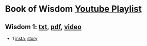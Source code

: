 # Book of Wisdom [Youtube Playlist](https://www.youtube.com/watch?v=uRO2BiAah7U&list=PLCtMyepA6BqCYThYU2n78HZ7fYbu6RjV9)

## Wisdom 1: [txt](../../txts/Wisdom_1aarm.txt), [pdf](../../pdfs/Wisdom_1.pdf), [video](https://www.youtube.com/watch?v=uRO2BiAah7U)
- 1 [insta](../../insta/Wisdom/Wisdom1-1-insta-title.jpg), [story](../../stories/Wisdom/Wisdom1-1-insta-title-story.jpg)
